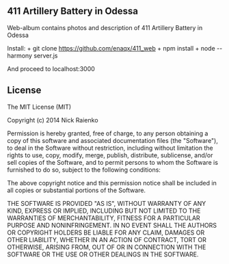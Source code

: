 411 Artillery Battery in Odessa
---
Web-album contains photos and description of 411 Artillery Battery in Odessa

Install:
	+ git clone https://github.com/enaqx/411_web
	+ npm install
	+ node --harmony server.js

And proceed to localhost:3000

License
---
The MIT License (MIT)

Copyright (c) 2014 Nick Raienko

Permission is hereby granted, free of charge, to any person obtaining a copy of this software and associated documentation files (the "Software"), to deal in the Software without restriction, including without limitation the rights to use, copy, modify, merge, publish, distribute, sublicense, and/or sell copies of the Software, and to permit persons to whom the Software is furnished to do so, subject to the following conditions:

The above copyright notice and this permission notice shall be included in all copies or substantial portions of the Software.

THE SOFTWARE IS PROVIDED "AS IS", WITHOUT WARRANTY OF ANY KIND, EXPRESS OR IMPLIED, INCLUDING BUT NOT LIMITED TO THE WARRANTIES OF MERCHANTABILITY, FITNESS FOR A PARTICULAR PURPOSE AND NONINFRINGEMENT. IN NO EVENT SHALL THE AUTHORS OR COPYRIGHT HOLDERS BE LIABLE FOR ANY CLAIM, DAMAGES OR OTHER LIABILITY, WHETHER IN AN ACTION OF CONTRACT, TORT OR OTHERWISE, ARISING FROM, OUT OF OR IN CONNECTION WITH THE SOFTWARE OR THE USE OR OTHER DEALINGS IN THE SOFTWARE.